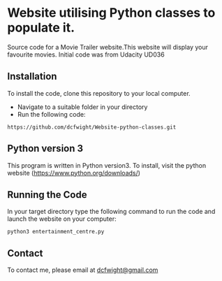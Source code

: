 # Website utilising Python classes to populate it.
Source code for a Movie Trailer website.This website will display your favourite movies.
Initial code was from Udacity UD036

## Installation
To install the code, clone this repository to your local computer.
- Navigate to a suitable folder in your directory
- Run the following code:
```
https://github.com/dcfwight/Website-python-classes.git
```

## Python version 3
This program is written in Python version3.
To install, visit the python website (https://www.python.org/downloads/)

## Running the Code
In your target directory type the following command to run the code and launch the website on your computer:

`python3 entertainment_centre.py`

## Contact
To contact me, please email at dcfwight@gmail.com


